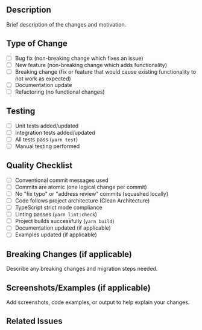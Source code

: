 ## Description

Brief description of the changes and motivation.

## Type of Change

- [ ] Bug fix (non-breaking change which fixes an issue)
- [ ] New feature (non-breaking change which adds functionality)
- [ ] Breaking change (fix or feature that would cause existing functionality to not work as expected)
- [ ] Documentation update
- [ ] Refactoring (no functional changes)

## Testing

- [ ] Unit tests added/updated
- [ ] Integration tests added/updated
- [ ] All tests pass (`yarn test`)
- [ ] Manual testing performed

## Quality Checklist

- [ ] Conventional commit messages used
- [ ] Commits are atomic (one logical change per commit)
- [ ] No "fix typo" or "address review" commits (squashed locally)
- [ ] Code follows project architecture (Clean Architecture)
- [ ] TypeScript strict mode compliance
- [ ] Linting passes (`yarn lint:check`)
- [ ] Project builds successfully (`yarn build`)
- [ ] Documentation updated (if applicable)
- [ ] Examples updated (if applicable)

## Breaking Changes (if applicable)

Describe any breaking changes and migration steps needed.

## Screenshots/Examples (if applicable)

Add screenshots, code examples, or output to help explain your changes.

## Related Issues

<!-- Use "Closes #123" to auto-close issues when PR is merged -->
<!-- Use "Related to #456" for related but not resolved issues -->
